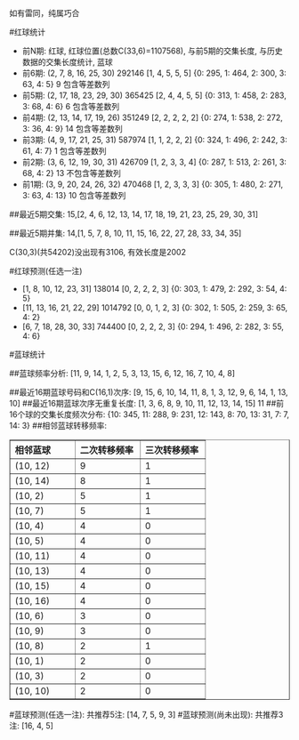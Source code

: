 <!-- 
.. title: 双色球2011001期(2011-01-02)数据分析报告
.. slug: slott-2011001-2011-01-02-report
.. date: 2011-01-03 08:00:00 UTC+08:00
.. tags: Lottery
.. link: 
.. description: 
.. type: text
-->

如有雷同，纯属巧合

<!-- TEASER_END-->

#红球统计

- 前N期: 红球, 红球位置(总数C(33,6)=1107568), 与前5期的交集长度, 与历史数据的交集长度统计, 蓝球
- 前6期: (2, 7, 8, 16, 25, 30) 292146 [1, 4, 5, 5, 5] {0: 295, 1: 464, 2: 300, 3: 63, 4: 5} 9 包含等差数列
- 前5期: (2, 17, 18, 23, 29, 30) 365425 [2, 4, 4, 5, 5] {0: 313, 1: 458, 2: 283, 3: 68, 4: 6} 6 包含等差数列
- 前4期: (2, 13, 14, 17, 19, 26) 351249 [2, 2, 2, 2, 2] {0: 274, 1: 538, 2: 272, 3: 36, 4: 9} 14 包含等差数列
- 前3期: (4, 9, 17, 21, 25, 31) 587974 [1, 1, 2, 2, 2] {0: 324, 1: 496, 2: 242, 3: 61, 4: 7} 1 包含等差数列
- 前2期: (3, 6, 12, 19, 30, 31) 426709 [1, 2, 3, 3, 4] {0: 287, 1: 513, 2: 261, 3: 68, 4: 2} 13 不包含等差数列
- 前1期: (3, 9, 20, 24, 26, 32) 470468 [1, 2, 3, 3, 3] {0: 305, 1: 480, 2: 271, 3: 63, 4: 13} 10 包含等差数列

##最近5期交集:
15,[2, 4, 6, 12, 13, 14, 17, 18, 19, 21, 23, 25, 29, 30, 31]

##最近5期并集:
14,[1, 5, 7, 8, 10, 11, 15, 16, 22, 27, 28, 33, 34, 35]

C(30,3)(共54202)没出现有3106, 
有效长度是2002

#红球预测(任选一注)

- [1, 8, 10, 12, 23, 31] 138014 [0, 2, 2, 2, 3] {0: 303, 1: 479, 2: 292, 3: 54, 4: 5}
- [11, 13, 16, 21, 22, 29] 1014792 [0, 0, 1, 2, 3] {0: 302, 1: 505, 2: 259, 3: 65, 4: 2}
- [6, 7, 18, 28, 30, 33] 744400 [0, 2, 2, 2, 3] {0: 294, 1: 496, 2: 282, 3: 55, 4: 6}

#蓝球统计

##蓝球频率分析:
[11, 9, 14, 1, 2, 5, 3, 13, 15, 6, 12, 16, 7, 10, 4, 8]

##最近16期蓝球号码和C(16,1)次序:
[9, 15, 6, 10, 14, 11, 8, 1, 3, 12, 9, 6, 14, 1, 13, 10]
##最近16期蓝球次序无重复长度:
[1, 3, 6, 8, 9, 10, 11, 12, 13, 14, 15] 11
##前16个球的交集长度频次分布:
{10: 345, 11: 288, 9: 231, 12: 143, 8: 70, 13: 31, 7: 7, 14: 3}
##相邻蓝球转移频率:
<table border="1" class="table table-striped dataframe">
  <thead>
    <tr style="text-align: left;">
      <th style="min-width: 100px;">相邻蓝球</th>
      <th style="min-width: 100px;">二次转移频率</th>
      <th style="min-width: 100px;">三次转移频率</th>
    </tr>
  </thead>
  <tbody>
    <tr>
      <td> (10, 12)</td>
      <td> 9</td>
      <td> 1</td>
    </tr>
    <tr>
      <td> (10, 14)</td>
      <td> 8</td>
      <td> 1</td>
    </tr>
    <tr>
      <td>  (10, 2)</td>
      <td> 5</td>
      <td> 1</td>
    </tr>
    <tr>
      <td>  (10, 7)</td>
      <td> 5</td>
      <td> 1</td>
    </tr>
    <tr>
      <td>  (10, 4)</td>
      <td> 4</td>
      <td> 0</td>
    </tr>
    <tr>
      <td>  (10, 5)</td>
      <td> 4</td>
      <td> 0</td>
    </tr>
    <tr>
      <td> (10, 11)</td>
      <td> 4</td>
      <td> 0</td>
    </tr>
    <tr>
      <td> (10, 13)</td>
      <td> 4</td>
      <td> 0</td>
    </tr>
    <tr>
      <td> (10, 15)</td>
      <td> 4</td>
      <td> 0</td>
    </tr>
    <tr>
      <td> (10, 16)</td>
      <td> 4</td>
      <td> 0</td>
    </tr>
    <tr>
      <td>  (10, 6)</td>
      <td> 3</td>
      <td> 0</td>
    </tr>
    <tr>
      <td>  (10, 9)</td>
      <td> 3</td>
      <td> 0</td>
    </tr>
    <tr>
      <td>  (10, 8)</td>
      <td> 2</td>
      <td> 1</td>
    </tr>
    <tr>
      <td>  (10, 1)</td>
      <td> 2</td>
      <td> 0</td>
    </tr>
    <tr>
      <td>  (10, 3)</td>
      <td> 2</td>
      <td> 0</td>
    </tr>
    <tr>
      <td> (10, 10)</td>
      <td> 2</td>
      <td> 0</td>
    </tr>
  </tbody>
</table>
#蓝球预测(任选一注):
共推荐5注: [14, 7, 5, 9, 3]
#蓝球预测(尚未出现):
共推荐3注: [16, 4, 5]

